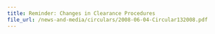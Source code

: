 ```yaml
---
title: Reminder: Changes in Clearance Procedures
file_url: /news-and-media/circulars/2008-06-04-Circular132008.pdf
---
```

